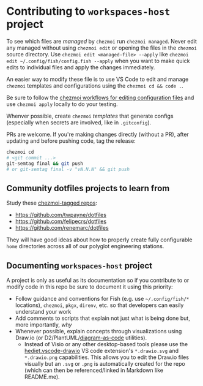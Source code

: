 # Contributing to `workspaces-host` project

To see which files are _managed_ by `chezmoi` run `chezmoi managed`. Never edit
any managed without using `chezmoi edit` or opening the files in the `chezmoi`
source directory. Use `chezmoi edit <managed-file> --apply` like
`chezmoi edit ~/.config/fish/config.fish --apply` when you want to make quick
edits to individual files and apply the changes immediately.

An easier way to modify these file is to use VS Code to edit and manage
`chezmoi` templates and configurations using the `chezmoi cd && code .`.

Be sure to follow the
[chezmoi workflows for editing configuration files](https://www.chezmoi.io/user-guide/command-overview/#daily-commands)
and use `chezmoi apply` locally to do your testing.

Whenver possible, create `chezmoi` _templates_ that generate configs (especially
when secrets are involved, like in `.gitconfig`).

PRs are welcome. If you're making changes directly (without a PR), after
updating and before pushing code, tag the release:

```bash
chezmoi cd
# <git commit ...>
git-semtag final && git push
# or git-semtag final -v "vN.N.N" && git push
```

## Community dotfiles projects to learn from

Study these
[chezmoi-tagged repos](https://github.com/topics/chezmoi?o=desc&s=stars):

- https://github.com/twpayne/dotfiles
- https://github.com/felipecrs/dotfiles
- https://github.com/renemarc/dotfiles

They will have good ideas about how to properly create fully configurable `home`
directories across all of our polyglot engineering stations.

## Documenting `workspaces-host` project

A project is only as useful as its documentation so if you contribute to or
modify code in this repo be sure to document it using this priority:

- Follow guidance and conventions for Fish (e.g. use `~/.config/fish/*`
  locations), `chezmoi`, `pkgx`, `direnv`, etc. so that developers can easily
  understand your work
- Add comments to scripts that explain not just what is being done but, more
  importantly, _why_
- Whenever possible, explain concepts through visualizations using Draw.io (or
  D2/PlantUML/[diagram-as-code](https://text-to-diagram.com/) utilities).
  - Instead of Visio or any other desktop-based tools please use the
    [hediet.vscode-drawio](https://marketplace.visualstudio.com/items?itemName=hediet.vscode-drawio)
    VS code extension's `*.drawio.svg` and `*.drawio.png` capabilities. This
    allows you to edit the Draw.io files visually but an `.svg` or `.png` is
    automatically created for the repo (which can then be referenced/linked in
    Markdown like README.me).
